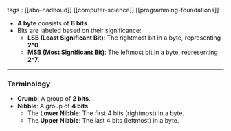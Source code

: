 
tags : [[abo-hadhoud]] [[computer-science]] [[programming-foundations]]

- **A byte** consists of **8 bits**.
- Bits are labeled based on their significance:
    - **LSB (Least Significant Bit)**: The rightmost bit in a byte, representing **2^0**.
    - **MSB (Most Significant Bit)**: The leftmost bit in a byte, representing **2^7**.

---

### **Terminology**

- **Crumb**: A group of **2 bits**.
- **Nibble**: A group of **4 bits**.
    - The **Lower Nibble**: The first 4 bits (rightmost) in a byte.
    - The **Upper Nibble**: The last 4 bits (leftmost) in a byte.
